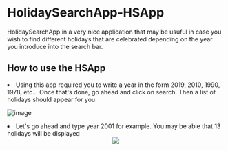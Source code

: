 # HolidaySearchApp-HSApp

HolidaySearchApp in a very nice application that may be usuful in case you wish to find different holidays that are celebrated depending on the year you introduce into the search bar.

## How to use the HSApp
<li> Using this app required you to write a year in the form 2019, 2010, 1990, 1978, etc... Once that's done, go ahead and click on search. Then a list of holidays should appear for you. </li>

![image](https://user-images.githubusercontent.com/112182396/207220179-fc742330-2c9c-4143-94c3-fcfdf6ed3d8b.png)


<li> Let's go ahead and type year 2001 for example. You may be able that 13 holidays will be displayed </li>

<div style= "text-align:center"><img src="https://user-images.githubusercontent.com/112182396/207220879-d2c34eb6-afe8-4bf4-84a9-e8bd55f3a7d3.png)"
/>
</div>






